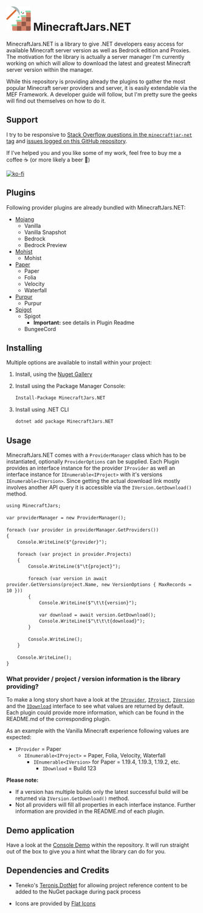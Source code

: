 ![MinecraftJars.NET](Resources/MinecraftJarsNET-Logo-64px.png "MinecraftJars.NET")
MinecraftJars.NET
======

MinecraftJars.NET is a library to give .NET developers easy access for available Minecraft server version as well as Bedrock edition and Proxies. 
The motivation for the library is actually a server manager I'm currently working on which will allow to download the latest and greatest Minecraft server version within the manager.

While this repository is providing already the plugins to gather the most popular Minecraft server providers and server, it is easily extendable via the MEF Framework. 
A developer guide will follow, but I'm pretty sure the geeks will find out themselves on how to do it.

## Support

I try to be responsive to [Stack Overflow questions in the `minecraftjar-net` tag](https://stackoverflow.com/questions/tagged/minecraftjar-net) and [issues logged on this GitHub repository](https://github.com/tekgator/MinecraftJar.NET/issues).

If I've helped you and you like some of my work, feel free to buy me a coffee ☕ (or more likely a beer 🍺)

[![ko-fi](https://ko-fi.com/img/githubbutton_sm.svg)](https://ko-fi.com/C0C7LO3V1)

## Plugins

Following provider plugins are already bundled with MinecraftJars.NET:

- [Mojang](MinecraftJars.Plugin/MinecraftJars.Plugin.Mojang) 
  - Vanilla
  - Vanilla Snapshot
  - Bedrock
  - Bedrock Preview
- [Mohist](MinecraftJars.Plugin/MinecraftJars.Plugin.Mohist)
  - Mohist
- [Paper](MinecraftJars.Plugin/MinecraftJars.Plugin.Paper)
  - Paper
  - Folia
  - Velocity
  - Waterfall
- [Purpur](MinecraftJars.Plugin/MinecraftJars.Plugin.Purpur)
  - Purpur
- [Spigot](MinecraftJars.Plugin/MinecraftJars.Plugin.Spigot)
  - Spigot 
    - **Important:** see details in Plugin Readme
  - BungeeCord

## Installing

Multiple options are available to install within your project:

1. Install, using the [Nuget Gallery](https://www.nuget.org/packages/MinecraftJars.NET)

2. Install using the Package Manager Console:
   ```ps
   Install-Package MinecraftJars.NET 
   ```
3. Install using .NET CLI
   ```cmd
   dotnet add package MinecraftJars.NET
   ```

## Usage

MinecraftJars.NET comes with a `ProviderManager` class which has to be instantiated, optionally `ProviderOptions` can be supplied. 
Each Plugin provides an interface instance for the provider `IProvider` as well an interface instance for `IEnumerable<IProject>` with it's versions `IEnumerable<IVersion>`.
Since getting the actual download link mostly involves another API query it is accessible via the `IVersion.GetDownload()` method.

```CSharp
using MinecraftJars;

var providerManager = new ProviderManager();

foreach (var provider in providerManager.GetProviders())
{
    Console.WriteLine($"{provider}");

    foreach (var project in provider.Projects)
    {
        Console.WriteLine($"\t{project}");     
        
        foreach (var version in await provider.GetVersions(project.Name, new VersionOptions { MaxRecords = 10 }))
        {
            Console.WriteLine($"\t\t{version}");

            var download = await version.GetDownload();
            Console.WriteLine($"\t\t\t{download}");
        }
        
        Console.WriteLine();
    }
    
    Console.WriteLine();
}

```


### What provider / project / version information is the library providing?

To make a long story short have a look at the [`IProvider`](MinecraftJars.Core/Providers/IProvider.cs), [`IProject`](MinecraftJars.Core/Projects/IProject.cs), [`IVersion`](MinecraftJars.Core/Versions/IVersion.cs) and the [`IDownload`](MinecraftJars.Core/Downloads/IDownload.cs) interface to see what values are returned by default. 
Each plugin could provide more information, which can be found in the README.md of the corresponding plugin.

As an example with the Vanilla Minecraft experience following values are expected:
 - `IProvider` = Paper
   - `IEnumerable<IProject>` = Paper, Folia, Velocity, Waterfall
     - `IEnumerable<IVersion>` for Paper = 1.19.4, 1.19.3, 1.19.2, etc.
       - `IDownload` = Build 123  

**Please note:** 
- If a version has multiple builds only the latest successful build will be returned via `IVersion.GetDownload()` method.
- Not all providers will fill all properties in each interface instance. Further information are provided in the README.md of each plugin.


## Demo application

Have a look at the [Console Demo](MinecraftJars.Demo/MinecraftJars.Demo.Console) within the repository.
It will run straight out of the box to give you a hint what the library can do for you.


## Dependencies and Credits

- Teneko's [Teronis.DotNet](https://github.com/teneko/Teronis.DotNet/tree/develop/src/MSBuild/Packaging/ProjectBuildInPackage) for allowing project reference content to be added to the NuGet package during pack process

- Icons are provided by [Flat Icons](https://www.flaticon.com)
